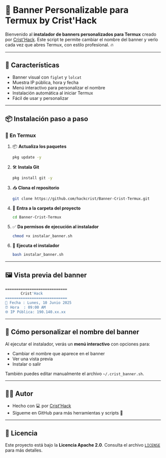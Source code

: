 # 🎨 Banner Personalizable para Termux by Crist'Hack

Bienvenido al **instalador de banners personalizados para Termux** creado por [Crist'Hack](https://github.com/hackcrist). Este script te permite cambiar el nombre del banner y verlo cada vez que abres Termux, con estilo profesional. 🔥

---

## 🚀 Características

- Banner visual con `figlet` y `lolcat`
- Muestra IP pública, hora y fecha
- Menú interactivo para personalizar el nombre
- Instalación automática al iniciar Termux
- Fácil de usar y personalizar

---

## 📦 Instalación paso a paso

### 🔹 En Termux

1. 📦 **Actualiza los paquetes**
   ```bash
   pkg update -y
   ```

2. 🛠️ **Instala Git**
   ```bash
   pkg install git -y
   ```

3. 📥 **Clona el repositorio**
   ```bash
   git clone https://github.com/hackcrist/Banner-Crist-Termux.git
   ```

4. 📁 **Entra a la carpeta del proyecto**
   ```bash
   cd Banner-Crist-Termux
   ```

5. ✅ **Da permisos de ejecución al instalador**
   ```bash
   chmod +x instalar_banner.sh
   ```

6. 🚀 **Ejecuta el instalador**
   ```bash
   bash instalar_banner.sh
   ```

---

## 🖼️ Vista previa del banner

```bash
============================
       Crist'Hack
============================
📅 Fecha : Lunes, 10 Junio 2025
⏰ Hora  : 09:00 AM
🌐 IP Pública: 190.140.xx.xx
```

---

## 🧠 Cómo personalizar el nombre del banner

Al ejecutar el instalador, verás un **menú interactivo** con opciones para:

- Cambiar el nombre que aparece en el banner
- Ver una vista previa
- Instalar o salir

También puedes editar manualmente el archivo `~/.crist_banner.sh`.

---

## 👨‍💻 Autor

- Hecho con 💻 por [Crist'Hack](https://github.com/hackcrist)
- Sígueme en GitHub para más herramientas y scripts 🧪

---

## 📄 Licencia

Este proyecto está bajo la **Licencia Apache 2.0**. Consulta el archivo [`LICENSE`](./LICENSE) para más detalles.
